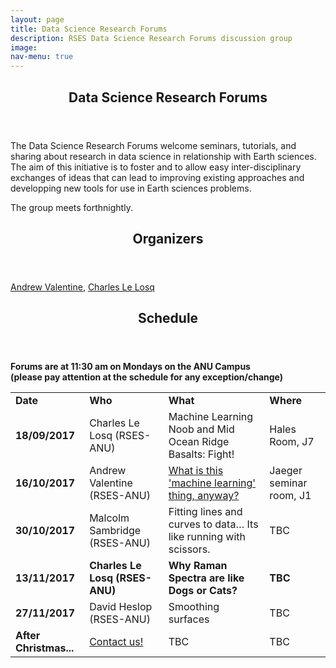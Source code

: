 ```yaml
---
layout: page
title: Data Science Research Forums
description: RSES Data Science Research Forums discussion group
image: 
nav-menu: true
--- 
```


<section id="main" class="style2">
	<div class="inner">
		<header class="major">
			<h1>Data Science Research Forums</h1>
		</header>
		<p>The Data Science Research Forums welcome seminars, tutorials, and sharing about research in data science in relationship with Earth sciences. The aim of this initiative is to foster and to allow easy inter-disciplinary exchanges of ideas that can lead to improving existing approaches and developping new tools for use in Earth sciences problems.</p>
		<p>The group meets forthnightly.</p>
		<header class="minor">
			<h2>Organizers</h2>
		</header>
		<a href="http://rses.anu.edu.au/~andrewv/">Andrew Valentine</a>,
		<a href="http://rses.anu.edu.au/people/charles-le-losq">Charles Le Losq</a>
		<p></p>
		<header class="minor">
			<h2>Schedule</h2>
		</header>
		<p> <b>Forums are at 11:30 am on Mondays on the ANU Campus <br>(please pay attention at the schedule for any exception/change)</b></p>
		<table>
			<tr>
				<td><b>Date</b></td>
				<td><b>Who</b></td>
				<td><b>What</b></td>
				<td><b>Where</b></td>
			</tr>
			<tr>
				<td><b>18/09/2017</b></td>
				<td>Charles Le Losq (RSES-ANU)</td>
				<td>Machine Learning Noob and Mid Ocean Ridge Basalts: Fight! </td>
				<td>Hales Room, J7</td>
			</tr>
			<tr>
				<td><b>16/10/2017</b></td>
				<td>Andrew Valentine (RSES-ANU)</td>
				<td><a href="https://rses-datascience.github.io/rses-datascience.github.io/2017/09/16/andrewvalentine.html" target="_blank">What is this 'machine learning' thing, anyway?</a></td>
				<td>Jaeger seminar room, J1</td>
			</tr>
			<tr>
				<td><b>30/10/2017</b></td>
				<td>Malcolm Sambridge (RSES-ANU)</td>
				<td>Fitting lines and curves to data… Its like running with scissors.</td>
				<td>TBC</td>
			</tr>
			<tr style="font-weight:bold">
				<td><b>13/11/2017</b></td>
				<td>Charles Le Losq (RSES-ANU)</td>
				<td>Why Raman Spectra are like Dogs or Cats?</td>
				<td>TBC</td>
			</tr>
			<tr>
				<td><b>27/11/2017</b></td>
				<td>David Heslop (RSES-ANU)</td>
				<td>Smoothing surfaces</td>
				<td>TBC</td>
			</tr>
			<tr>
				<td><b>After Christmas...</b></td>
				<td><a href="mailto:charles.lelosq@anu.edu.au,andrew.valentine@anu.edu.au?subject=Data%Forum%20Request">Contact us!</a></td>
				<td>TBC</td>
				<td>TBC</td>
			</tr>
			<!-- <tr>
				<td><b></b></td>
				<td></td>
				<td></td>
				<td></td>
			</tr> -->
		</table>
	</div>
</section>
